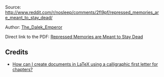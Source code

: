 Source: http://www.reddit.com/r/nosleep/comments/2fl9pf/repressed_memories_are_meant_to_stay_dead/

Author: [The\_Dalek\_Emperor](http://www.reddit.com/user/The_Dalek_Emperor)

Direct link to the PDF: [Repressed Memories are Meant to Stay Dead](https://github.com/MartinThoma/free-books/blob/master/Reddit-nosleep/The-Dalek-Emperor/Repressed-Memories-are-Meant-to-Stay-Dead/Repressed-Memories-are-Meant-to-Stay-Dead.pdf?raw=true)

## Credits

* [How can I create documents in LaTeX using a calligraphic first letter for chapters?](http://tex.stackexchange.com/q/769/5645)